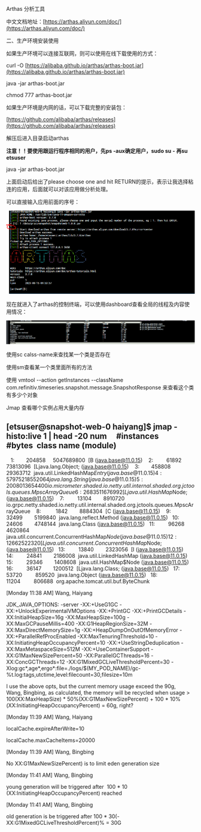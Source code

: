 Arthas 分析工具

中文文档地址：[https://arthas.aliyun.com/doc/](https://arthas.aliyun.com/doc/)

二、生产环境安装使用

如果生产环境可以连接互联网，则可以使用在线下载使用的方式：

curl -O [https://alibaba.github.io/arthas/arthas-boot.jar](https://alibaba.github.io/arthas/arthas-boot.jar)

java -jar arthas-boot.jar

chmod 777  arthas-boot.jar

如果生产环境是内网的话，可以下载完整的安装包：

[https://github.com/alibaba/arthas/releases](https://github.com/alibaba/arthas/releases)

解压后进入目录启动arthas

**注意！！要使用跟运行程序相同的用户，先ps -aux确定用户，sudo su - 再su etsuser**

java -jar arthas-boot.jar

上面启动后给出了please choose one and hit RETURN的提示，表示让我选择粘连的应用，后面就可以对该应用做分析处理。

可以直接输入应用前面的序号：

![](images/WEBRESOURCEa88dbb0ef6526ab6ef2ccfebba00f04c截图.png)

现在就进入了arthas的控制终端，可以使用dashboard查看全局的线程及内容使用情况：

![](images/WEBRESOURCEdd8b2963b9f6b286b8340ccbd31c19b7截图.png)

使用sc calss-name来查找某一个类是否存在

使用sm查看某一个类里面所有的方法

使用 vmtool --action getInstances --className com.refinitiv.timeseries.snapshot.message.SnapshotResponse 来查看这个类有多少个对象

Jmap 查看哪个实例占用大量内存

[etsuser@snapshot-web-0 haiyang]$ jmap -histo:live 1 | head -20
num     #instances         #bytes  class name (module)
-------------------------------------------------------
   1:        204858     5047689800  [B (java.base@11.0.15)
   2:         61892       73813096  [Ljava.lang.Object; (java.base@11.0.15)
   3:        458808       29363712  java.util.LinkedHashMap$Entry (java.base@11.0.15)
   4:        579752       18552064  java.lang.String (java.base@11.0.15)
   5:         20080       13654400  io.micrometer.shaded.io.netty.util.internal.shaded.org.jctools.queues.MpscArrayQueue
   6:         26835       11676992  [Ljava.util.HashMap$Node; (java.base@11.0.15)
   7:         13104        8910720  io.grpc.netty.shaded.io.netty.util.internal.shaded.org.jctools.queues.MpscArrayQueue
   8:          1842        8884304  [C (java.base@11.0.15)
   9:         32499        5199840  java.lang.reflect.Method (java.base@11.0.15)
  10:         24606        4748144  java.lang.Class (java.base@11.0.15)
  11:         96268        4620864  java.util.concurrent.ConcurrentHashMap$Node (java.base@11.0.15)
  12:          1266        2522320  [Ljava.util.concurrent.ConcurrentHashMap$Node; (java.base@11.0.15)
  13:         13840        2323056  [I (java.base@11.0.15)
  14:         24841        2186008  java.util.LinkedHashMap (java.base@11.0.15)
  15:         29346        1408608  java.util.HashMap$Node (java.base@11.0.15)
  16:         36147        1200512  [Ljava.lang.Class; (java.base@11.0.15)
  17:         53720         859520  java.lang.Object (java.base@11.0.15)
  18:         11204         806688  org.apache.tomcat.util.buf.ByteChunk

[Monday 11:38 AM] Wang, Haiyang

JDK_JAVA_OPTIONS: -server -XX:+UseG1GC -XX:+UnlockExperimentalVMOptions -XX:+PrintGC -XX:+PrintGCDetails -XX:InitialHeapSize=16g -XX:MaxHeapSize=100g -XX:MaxGCPauseMillis=400 -XX:G1HeapRegionSize=32M -XX:MaxDirectMemorySize=1g -XX:+HeapDumpOnOutOfMemoryError -XX:+ParallelRefProcEnabled -XX:MaxTenuringThreshold=10 -XX:InitiatingHeapOccupancyPercent=10 -XX:+UseStringDeduplication -XX:MaxMetaspaceSize=512M -XX:+UseContainerSupport -XX:G1MaxNewSizePercent=50 -XX:ParallelGCThreads=16 -XX:ConcGCThreads=12 -XX:G1MixedGCLiveThresholdPercent=30 -Xlog:gc*,age*,ergo*:file=./logs/$(MY_POD_NAME)/gc-%t.log:tags,utctime,level:filecount=30,filesize=10m 

I use the above opts, but the current memory usage exceed the 90g, Wang, Bingbing, as calculated, the memory will be recycled when usage > 100(XX:MaxHeapSize) * 50%(XX:G1MaxNewSizePercent) + 100 * 10%(XX:InitiatingHeapOccupancyPercent) = 60g, right? 

[Monday 11:39 AM] Wang, Haiyang

localCache.expireAfterWrite=10

localCache.maxCacheItems=20000

[Monday 11:39 AM] Wang, Bingbing

No XX:G1MaxNewSizePercent) is to limit eden generation size

[Monday 11:41 AM] Wang, Bingbing

young generation will be triggered after  100 * 10 (XX:InitiatingHeapOccupancyPercent) reached

[Monday 11:41 AM] Wang, Bingbing

old generation is be triggered after 100 * 30(-XX:G1MixedGCLiveThresholdPercent)% = 30G